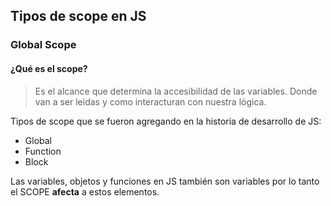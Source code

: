 ## Tipos de scope en JS

### Global Scope

#### ¿Qué es el scope?

> Es el alcance que determina la accesibilidad de las variables. Donde van a ser leidas y como interacturan con nuestra lógica.

Tipos de scope que se fueron agregando en la historia de desarrollo de JS:
* Global
* Function
* Block

Las variables, objetos y funciones en JS también son variables por lo tanto el SCOPE **afecta** a estos elementos.


